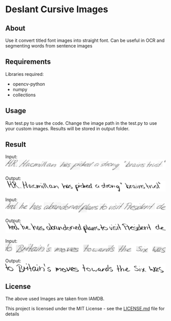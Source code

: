 # Deslant Cursive Images

## About
Use it convert titled font images into straight font. Can be useful in OCR and segmenting words from sentence images

## Requirements
Libraries required:
* opencv-python
* numpy
* collections

## Usage

Run test.py to use the code. Change the image path in the test.py to use your custom images. 
Results will be stored in output folder.

## Result

Input:
![alt text](https://github.com/SiddhantKapil/deslant_cursive_images/blob/master/data/a02-000-s00-00.png)

Output:
![alt text](https://github.com/SiddhantKapil/deslant_cursive_images/blob/master/outputs/a02-000-s00-00.png)

Input:
![alt text](https://github.com/SiddhantKapil/deslant_cursive_images/blob/master/data/a02-000-s01-00.png)

Output:
![alt text](https://github.com/SiddhantKapil/deslant_cursive_images/blob/master/outputs/a02-000-s01-00.png)

Input:
![alt text](https://github.com/SiddhantKapil/deslant_cursive_images/blob/master/data/a02-000-s02-02.png)

Output:
![alt text](https://github.com/SiddhantKapil/deslant_cursive_images/blob/master/outputs/a02-000-s02-02.png)

## License
The above used Images are taken from IAMDB.

This project is licensed under the MIT License - see the [LICENSE.md](LICENSE.md) file for details
